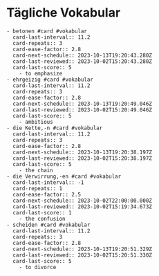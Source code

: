 # Tägliche Vokabular
	- betonen #card #vokabular
	  card-last-interval:: 11.2
	  card-repeats:: 3
	  card-ease-factor:: 2.8
	  card-next-schedule:: 2023-10-13T19:20:43.280Z
	  card-last-reviewed:: 2023-10-02T15:20:43.280Z
	  card-last-score:: 5
		- to emphasize
	- ehrgeizig #card #vokabular
	  card-last-interval:: 11.2
	  card-repeats:: 3
	  card-ease-factor:: 2.8
	  card-next-schedule:: 2023-10-13T19:20:49.046Z
	  card-last-reviewed:: 2023-10-02T15:20:49.046Z
	  card-last-score:: 5
		- ambitious
	- die Kette,-n #card #vokabular
	  card-last-interval:: 11.2
	  card-repeats:: 3
	  card-ease-factor:: 2.8
	  card-next-schedule:: 2023-10-13T19:20:38.197Z
	  card-last-reviewed:: 2023-10-02T15:20:38.197Z
	  card-last-score:: 5
		- the chain
	- die Verwirrung,-en #card #vokabular
	  card-last-interval:: -1
	  card-repeats:: 1
	  card-ease-factor:: 2.5
	  card-next-schedule:: 2023-10-02T22:00:00.000Z
	  card-last-reviewed:: 2023-10-02T15:19:34.673Z
	  card-last-score:: 1
		- the confusion
	- scheiden #card #vokabular
	  card-last-interval:: 11.2
	  card-repeats:: 3
	  card-ease-factor:: 2.8
	  card-next-schedule:: 2023-10-13T19:20:51.329Z
	  card-last-reviewed:: 2023-10-02T15:20:51.330Z
	  card-last-score:: 5
		- to divorce